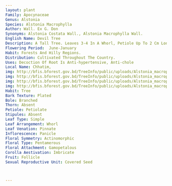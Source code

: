 ```yaml
---
layout: plant
Family: Apocynaceae
Genus: Alstonia
Species: Alstonia Macrophylla
Author: Wall. Ex G. Don
Synonyms: Alstonia Costata Wall., Alstonia Macrophylla Wall.
English Name: Devil Tree
Description: A Tall Tree. Leaves 3-4 In A Whorl, Petiole Up To 2 Cm Long, Lamina 15-30 Ã— 4.5-9.5 Cm, Elliptic-lanceolate, Sub-coriaceous, Shining Above, Paler Beneath, With 14-21 Pairs Of Lateral Nerves, Membranous, Glabrous Above, Densely Pubescent Beneath, Base Attenuate, Abruptly Short-acuminate At The Apex. Inflorescence A Terminal, Many-flowered Corymbose Cyme, Pubescent. Flowers Small, White. Calyx Campanulate, Lobes 5, Ovate, Acute, Pubescent, 0.5 Mm Long. Corolla Cylindrical, Glabrous Outside, 5 Mm Long, Mouth Contracted, Lobes Rounded. Follicles Numerous, Slender, Pendulous, Up To 36 Cm Long.
Flowering Period:  June-January
Habit: Forests And Hilly Regions.
Distribution: Cultivated Throughout The Country.
Uses: Decoction Of Root Is Anti-hypertensive, Anti-chole
Local Name: Chhatim, 
img: http://bfis.bforest.gov.bd/TreeInfo/public/uploads/Alstonia_macrophylla.jpg
img: http://bfis.bforest.gov.bd/TreeInfo/public/uploads/Alstonia_macrophylla1.jpg
img: http://bfis.bforest.gov.bd/TreeInfo/public/uploads/Alstonia_macrophylla2.jpg
img: http://bfis.bforest.gov.bd/TreeInfo/public/uploads/Alstonia_macrophylla3.jpg
Habit: Tree
Bark Texture: Plated
Bole: Branched
Thorn: Absent
Petiole: Petiolate
Stipules: Absent
Leaf Type: Simple
Leaf Arrangement: Whorl
Leaf Venation: Pinnate
Inflorescence: Panicle
Floral Symmetry: Actinomorphic
Floral Type: Pentamerous
Floral Attachment: Gamopetalous
Corolla Aestivation: Imbricate
Fruit: Follicle
Sexual Reproductive Unit: Covered Seed



---
```


